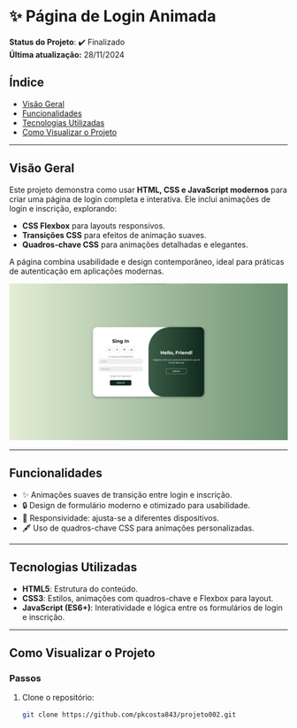 # ✨ **Página de Login Animada**

**Status do Projeto**: ✔️ Finalizado  
**Última atualização:** 28/11/2024  

## **Índice**
- [Visão Geral](#visão-geral)  
- [Funcionalidades](#funcionalidades)  
- [Tecnologias Utilizadas](#tecnologias-utilizadas)  
- [Como Visualizar o Projeto](#como-visualizar-o-projeto)  

---

## **Visão Geral**

Este projeto demonstra como usar **HTML, CSS e JavaScript modernos** para criar uma página de login completa e interativa. Ele inclui animações de login e inscrição, explorando:  
- **CSS Flexbox** para layouts responsivos.  
- **Transições CSS** para efeitos de animação suaves.  
- **Quadros-chave CSS** para animações detalhadas e elegantes.  

A página combina usabilidade e design contemporâneo, ideal para práticas de autenticação em aplicações modernas.  

<img src="./screenshot.jpg" alt="Demonstração" width="600">

---

## **Funcionalidades**
- ✨ Animações suaves de transição entre login e inscrição.  
- 🔒 Design de formulário moderno e otimizado para usabilidade.  
- 📱 Responsividade: ajusta-se a diferentes dispositivos.  
- 🖋️ Uso de quadros-chave CSS para animações personalizadas.  

---

## **Tecnologias Utilizadas**
- **HTML5**: Estrutura do conteúdo.  
- **CSS3**: Estilos, animações com quadros-chave e Flexbox para layout.  
- **JavaScript (ES6+)**: Interatividade e lógica entre os formulários de login e inscrição.  

---

## **Como Visualizar o Projeto**

### **Passos** 
1. Clone o repositório:  
   ```bash
   git clone https://github.com/pkcosta843/projeto002.git

